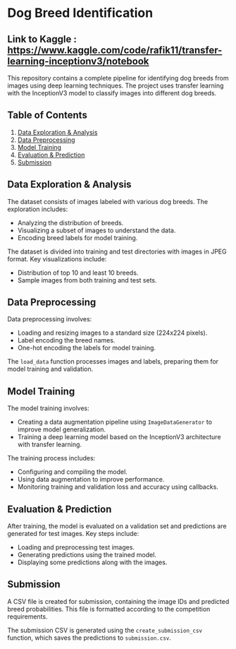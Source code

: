 # Dog Breed Identification 
## Link to Kaggle : https://www.kaggle.com/code/rafik11/transfer-learning-inceptionv3/notebook
This repository contains a complete pipeline for identifying dog breeds from images using deep learning techniques. The project uses transfer learning with the InceptionV3 model to classify images into different dog breeds.

## Table of Contents

1. [Data Exploration & Analysis](#data-exploration--analysis)
2. [Data Preprocessing](#data-preprocessing)
3. [Model Training](#model-training)
4. [Evaluation & Prediction](#evaluation--prediction)
5. [Submission](#submission)

## Data Exploration & Analysis

The dataset consists of images labeled with various dog breeds. The exploration includes:
- Analyzing the distribution of breeds.
- Visualizing a subset of images to understand the data.
- Encoding breed labels for model training.

The dataset is divided into training and test directories with images in JPEG format. Key visualizations include:
- Distribution of top 10 and least 10 breeds.
- Sample images from both training and test sets.

## Data Preprocessing

Data preprocessing involves:
- Loading and resizing images to a standard size (224x224 pixels).
- Label encoding the breed names.
- One-hot encoding the labels for model training.

The `load_data` function processes images and labels, preparing them for model training and validation.

## Model Training

The model training involves:
- Creating a data augmentation pipeline using `ImageDataGenerator` to improve model generalization.
- Training a deep learning model based on the InceptionV3 architecture with transfer learning.

The training process includes:
- Configuring and compiling the model.
- Using data augmentation to improve performance.
- Monitoring training and validation loss and accuracy using callbacks.

## Evaluation & Prediction

After training, the model is evaluated on a validation set and predictions are generated for test images. Key steps include:
- Loading and preprocessing test images.
- Generating predictions using the trained model.
- Displaying some predictions along with the images.

## Submission

A CSV file is created for submission, containing the image IDs and predicted breed probabilities. This file is formatted according to the competition requirements.

The submission CSV is generated using the `create_submission_csv` function, which saves the predictions to `submission.csv`.
